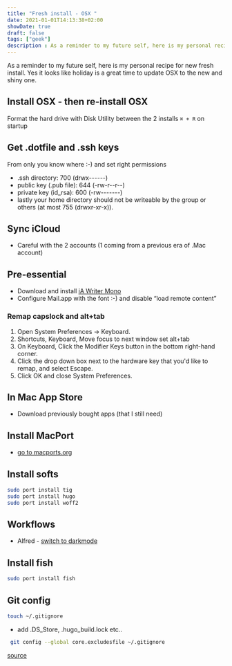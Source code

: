 ```yaml
---
title: "Fresh install - OSX "
date: 2021-01-01T14:13:38+02:00
showDate: true
draft: false
tags: ["geek"]
description : As a reminder to my future self, here is my personal recipe for new fresh install
---
```


As a reminder to my future self, here is my personal recipe for new fresh install. Yes it looks like holiday is a great time to update OSX to the new and shiny one.

## Install OSX - then re-install OSX
Format the hard drive with Disk Utility between the 2 installs
`⌘ + R` on startup

## Get .dotfile and .ssh keys
From only you know where :-) and set right permissions
* .ssh directory: 700 (drwx------)
* public key (.pub file): 644 (-rw-r--r--)
* private key (id_rsa): 600 (-rw-------)
* lastly your home directory should not be writeable by the group or others (at most 755 (drwxr-xr-x)).

## Sync iCloud 
- Careful with the 2 accounts (1 coming from a previous era of .Mac account)

## Pre-essential 
- Download and install [iA Writer Mono](https://github.com/iaolo/iA-Fonts/tree/master/iA%20Writer%20Mono)
- Configure Mail.app with the font :-) and disable “load remote content”

### Remap capslock and alt+tab

1. Open System Preferences → Keyboard.
2. Shortcuts, Keyboard, Move focus to next window set alt+tab
2. On Keyboard, Click the Modifier Keys button in the bottom right-hand corner.
3. Click the drop down box next to the hardware key that you'd like to remap, and select Escape.
4. Click OK and close System Preferences.

## In Mac App Store
- Download previously bought apps (that I still need)

## Install MacPort
- [go to macports.org](https://www.macports.org/install.php)

## Install softs
```bash
sudo port install tig
sudo port install hugo
sudo port install woff2
```

## Workflows

* Alfred - [switch to darkmode](https://www.packal.org/workflow/dark-mode-toggle)


## Install fish
```bash
sudo port install fish
```

## Git config
```bash
touch ~/.gitignore
```

* add .DS_Store, .hugo_build.lock etc..

```bash
 git config --global core.excludesfile ~/.gitignore
```

[source](https://sebastiandedeyne.com/setting-up-a-global-gitignore-file/)

